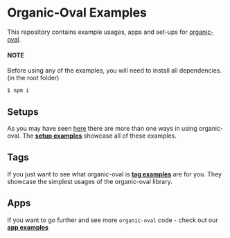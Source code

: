 # Organic-Oval Examples

This repository contains example usages, apps and set-ups for [organic-oval](https://github.com/camplight/organic-oval).

#### **NOTE**
Before using any of the examples, you will need to install all dependencies. (in the root folder)

```
$ npm i
```

## Setups

As you may have seen [here](https://github.com/camplight/organic-oval) there are more than one ways in using organic-oval. The [**setup examples**](./setups) showcase all of these examples.

## Tags

If you just want to see what organic-oval is [**tag examples**](./tags) are for you. They showcase the simplest usages of the organic-oval library.

## Apps

If you want to go further and see more `organic-oval` code - check out our [**app examples**](./apps)
